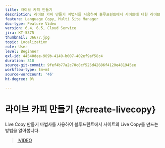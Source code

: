 ```yaml
---
title: 라이브 카피 만들기
description: 라이브 카피 만들기 마법사를 사용하여 블루프린트에서 사이트에 대한 라이브 카피를 만드는 방법을 이해합니다.
feature: Language Copy, Multi Site Manager
doc-type: Feature Video
version: 6.4, 6.5, Cloud Service
jira: KT-5375
thumbnail: 36677.jpg
topic: Localization
role: User
level: Beginner
exl-id: 44540dee-909b-4140-b007-402ef9af58c4
duration: 310
source-git-commit: 9fef4b77a2c70c8cf525d42686f4120e481945ee
workflow-type: tm+mt
source-wordcount: '46'
ht-degree: 0%

---
```


# 라이브 카피 만들기 {#create-livecopy}

Live Copy 만들기 마법사를 사용하여 블루프린트에서 사이트의 Live Copy를 만드는 방법을 알아봅니다.

>[!VIDEO](https://video.tv.adobe.com/v/36677?quality=12&learn=on)
